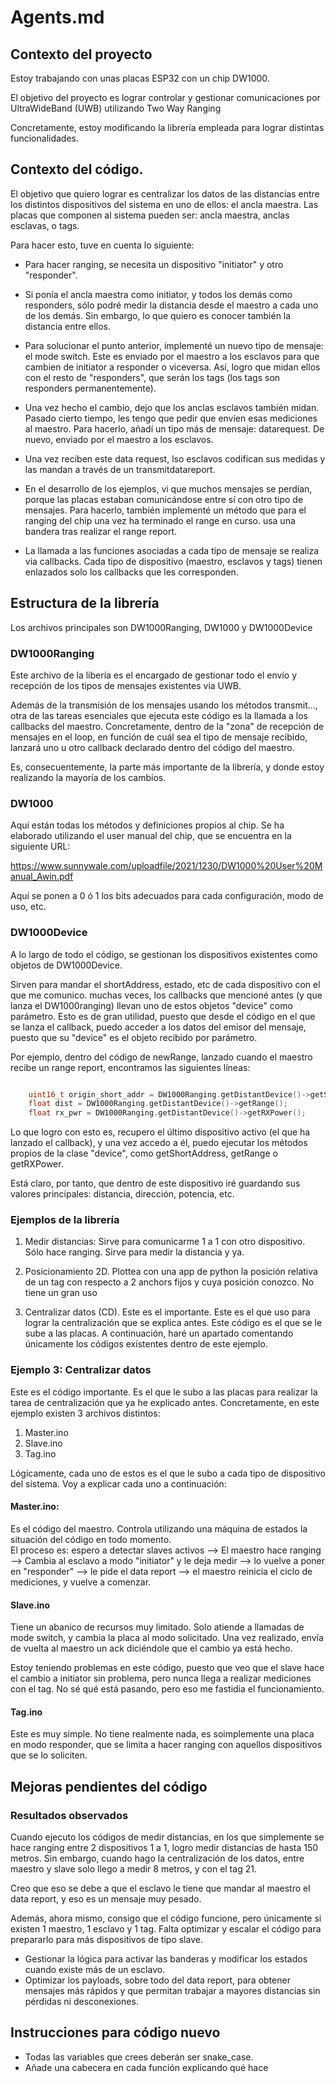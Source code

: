 # Agents.md 

## Contexto del proyecto

Estoy trabajando con unas placas ESP32 con un chip DW1000. 

El objetivo del proyecto es lograr controlar y gestionar comunicaciones por UltraWideBand (UWB) utilizando Two Way Ranging

Concretamente, estoy modificando la librería empleada para lograr distintas funcionalidades. 

## Contexto del código.

El objetivo que quiero lograr es centralizar los datos de las distancias entre los distintos dispositivos del sistema en uno de ellos: el ancla maestra. 
Las placas que componen al sistema pueden ser: ancla maestra, anclas esclavas, o tags. 

Para hacer esto, tuve en cuenta lo siguiente: 

- Para hacer ranging, se necesita un dispositivo "initiator" y otro "responder". 
- Si ponía el ancla maestra como initiator, y todos los demás como responders, sólo podré medir la distancia desde el maestro a cada uno de los demás. Sin embargo, lo que quiero es conocer también la distancia entre ellos. 
- Para solucionar el punto anterior, implementé un nuevo tipo de mensaje: el mode switch. Este es enviado por el maestro a los esclavos para que cambien de initiator a responder o viceversa. Así, logro que midan ellos con el resto de "responders", que serán los tags (los tags son responders permanentemente). 
- Una vez hecho el cambio, dejo que los anclas esclavos también midan. Pasado cierto tiempo, les tengo que pedir que envíen esas mediciones al maestro. Para hacerlo, añadí un tipo más de mensaje: datarequest. De nuevo, enviado por el maestro a los esclavos. 
- Una vez reciben este data request, lso esclavos codifican sus medidas y las mandan a través de un transmitdatareport.
- En el desarrollo de los ejemplos, vi que muchos mensajes se perdían, porque las placas estaban comunicándose entre sí con otro tipo de mensajes. Para hacerlo, también implementé un método que para el ranging del chip una vez ha terminado el range en curso. usa una bandera tras realizar el range report. 


- La llamada a las funciones asociadas a cada tipo de mensaje se realiza via callbacks. Cada tipo de dispositivo (maestro, esclavos y tags) tienen enlazados solo los callbacks que les corresponden. 

## Estructura de la librería

Los archivos principales son DW1000Ranging, DW1000 y DW1000Device 

### DW1000Ranging

Este archivo de la libería es el encargado de gestionar todo el envío y recepción de los tipos de mensajes existentes via UWB. 

Además de la transmisión de los mensajes usando los métodos transmit..., otra de las tareas esenciales que ejecuta este código es la llamada a los callbacks del maestro. 
Concretamente, dentro de la "zona" de recepción de mensajes en el loop, en función de cuál sea el tipo de mensaje recibido, lanzará uno u otro callback declarado dentro del código del maestro. 

Es, consecuentemente, la parte más importante de la librería, y donde estoy realizando la mayoría de los cambios. 


### DW1000

Aquí están todas los métodos y definiciones propios al chip. Se ha elaborado utilizando el user manual del chip, que se encuentra en la siguiente URL: 

https://www.sunnywale.com/uploadfile/2021/1230/DW1000%20User%20Manual_Awin.pdf 

Aquí se ponen a 0 ó 1 los bits adecuados para cada configuración, modo de uso, etc. 

### DW1000Device

A lo largo de todo el código, se gestionan los dispositivos existentes como objetos de DW1000Device. 

Sirven para mandar el shortAddress, estado, etc de cada dispositivo con el que me comunico. muchas veces, los callbacks que mencioné antes (y que lanza el DW1000ranging) llevan uno de estos objetos "device" como parámetro. 
Esto es de gran utilidad, puesto que desde el código en el que se lanza el callback, puedo acceder a los datos del emisor del mensaje, puesto que su "device" es el objeto recibido por parámetro. 

Por ejemplo, dentro del código de newRange, lanzado cuando el maestro recibe un range report, encontramos las siguientes líneas: 

```c++

    uint16_t origin_short_addr = DW1000Ranging.getDistantDevice()->getShortAddress();
    float dist = DW1000Ranging.getDistantDevice()->getRange();
    float rx_pwr = DW1000Ranging.getDistantDevice()->getRXPower();

```

Lo que logro con esto es, recupero el último dispositivo activo (el que ha lanzado el callback), y una vez accedo a él, puedo ejecutar los métodos propios de la clase "device", como getShortAddress, getRange o getRXPower.

Está claro, por tanto, que dentro de este dispositivo iré guardando sus valores principales: distancia, dirección, potencia, etc. 



### Ejemplos de la librería

1. Medir distancias: Sirve para comunicarme 1 a 1 con otro dispositivo. Sólo hace ranging. Sirve para medir la distancia y ya. 

2. Posicionamiento 2D. Plottea con una app de python la posición relativa de un tag con respecto a 2 anchors fijos y cuya posición conozco. No tiene un gran uso

3. Centralizar datos (CD). Este es el importante. 
    Este es el que uso para lograr la centralización que se explica antes. Este código es el que se le sube a las placas.
    A continuación, haré un apartado comentando únicamente los códigos existentes dentro de este ejemplo. 





### Ejemplo 3: Centralizar datos

Este es el código importante. Es el que le subo a las placas para realizar la tarea de centralización que ya he explicado antes. 
Concretamente, en este ejemplo existen 3 archivos distintos: 

1. Master.ino
2. Slave.ino
3. Tag.ino

Lógicamente, cada uno de estos es el que le subo a cada tipo de dispositivo del sistema. Voy a explicar cada uno a continuación: 

#### Master.ino: 
Es el código del maestro. Controla utilizando una máquina de estados la situación del código en todo momento.   
El proceso es: espero a detectar slaves activos --> El maestro hace ranging --> Cambia al esclavo a modo "initiator" y le deja medir --> lo vuelve a poner en "responder" --> le pide el data report --> el maestro reinicia el ciclo de mediciones, y vuelve a comenzar.   


#### Slave.ino

Tiene un abanico de recursos muy limitado. Solo atiende a llamadas de mode switch, y cambia la placa al modo solicitado. 
Una vez realizado, envía de vuelta al maestro un ack diciéndole que el cambio ya está hecho. 

Estoy teniendo problemas en este código, puesto que veo que el slave hace el cambio a initiator sin problema, pero nunca llega a realizar mediciones con el tag. No sé qué está pasando, pero eso me fastidia el funcionamiento. 


#### Tag.ino

Este es muy simple. No tiene realmente nada, es soimplemente una placa en modo responder, que se limita a hacer ranging con aquellos dispositivos que se lo soliciten. 





## Mejoras pendientes del código

### Resultados observados
Cuando ejecuto los códigos de medir distancias, en los que simplemente se hace ranging entre 2 dispositivos 1 a 1, logro medir distancias de hasta 150 metros. 
Sin embargo, cuando hago la centralización de los datos, entre maestro y slave solo llego a medir 8 metros, y con el tag 21.

Creo que eso se debe a que el esclavo le tiene que mandar al maestro el data report, y eso es un mensaje muy pesado. 

Además, ahora mismo, consigo que el código funcione, pero únicamente si existen 1 maestro, 1 esclavo y 1 tag. Falta optimizar y escalar el código para prepararlo para más dispositivos de tipo slave. 


- Gestionar la lógica para activar las banderas y modificar los estados cuando existe más de un esclavo. 
- Optimizar los payloads, sobre todo del data report, para obtener mensajes más rápidos y que permitan trabajar a mayores distancias sin pérdidas ni desconexiones.



## Instrucciones para código nuevo 

- Todas las variables que crees deberán ser snake_case.
- Añade una cabecera en cada función explicando qué hace


